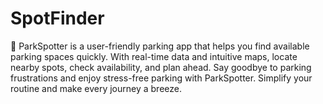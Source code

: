 # SpotFinder
🚗 ParkSpotter is a user-friendly parking app that helps you find available parking spaces quickly. With real-time data and intuitive maps, locate nearby spots, check availability, and plan ahead. Say goodbye to parking frustrations and enjoy stress-free parking with ParkSpotter. Simplify your routine and make every journey a breeze.
